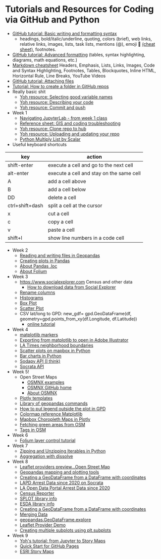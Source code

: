 # Tutorials and Resources for Coding via GitHub and Python
* [GitHub tutorial: Basic writing and formatting syntax](https://docs.github.com/en/get-started/writing-on-github/getting-started-with-writing-and-formatting-on-github/basic-writing-and-formatting-syntax)
   * headings, bold/italic/underline, quoting, colors (brief), web links, relative links, images, lists, task lists, mentions (@), emoji 🍭 [(cheat sheet)](https://github.com/ikatyang/emoji-cheat-sheet/blob/master/README.md), footnotes.
* [GitHub tutorial: Advanced formatting](https://docs.github.com/en/get-started/writing-on-github/working-with-advanced-formatting) (tables, syntax highlighting, diagrams, math equations, etc.)
* [Markdown cheatsheet](https://github.com/adam-p/markdown-here/wiki/Markdown-Cheatsheet) Headers, Emphasis, Lists, Links, Images, Code and Syntax Highlighting, Footnotes, Tables, Blockquotes, Inline HTML, Horizontal Rule, Line Breaks, YouTube Videos
* [GitHub tutorial: Attaching files](https://docs.github.com/en/get-started/writing-on-github/working-with-advanced-formatting/attaching-files)
* [Tutorial: How to create a folder in GitHub repos](https://www.alpharithms.com/how-to-create-a-folder-in-github-repos-463022/)
* Really basic shit
   * [Yoh resource: Selecting good variable names](https://github.com/yohman/23W-UP221/blob/main/Weeks/Week01%20Intro/extras/gcp-1-variable-naming.ipynb)
   * [Yoh resource: Describing your code](https://github.com/yohman/23W-UP221/blob/main/Weeks/Week01%20Intro/extras/gcp-2-describing-code.ipynb)
   * [Yoh resource: Commit and push](https://github.com/yohman/23W-UP221/blob/main/Git%20related/Commit%20and%20push.md)
* Week 1   
   * [Navigating JupyterLab - from week 1 class](https://github.com/yohman/23W-UP221/blob/main/Weeks/Week01%20Intro/W102-NavigatingTheNotebook.ipynb)
   * [Reference sheet: GIS and coding troubleshooting](https://docs.google.com/document/d/14fz3iSSb76PDiyqY8ZGDpao3umKMgvvR5NtvQwOsJao/edit)
   * [Yoh resource: Clone repo to hub](https://github.com/yohman/23W-UP221/blob/main/Git%20related/Clone%20repo%20to%20hub.md)
   * [Yoh resource: Uploading and updating your repo](https://github.com/yohman/23W-UP221/blob/main/Git%20related/Clone%20repo%20to%20hub.md)
   * [Python Multiply List by Scalar](https://linuxhint.com/multiply-list-scalar-python/)
* Useful keyboard shortcuts

key | action
--- | ---
shift-enter | execute a cell and go to the next cell
alt-enter | execute a cell and stay on the same cell
A | add a cell above
B | add a cell below
DD | delete a cell
ctrl+shift+dash | split a cell at the cursor
x | cut a cell
c | copy a cell
v | paste a cell
shift+l | show line numbers in a code cell

* Week 2
    * [Reading and writing files in Geopandas](https://geopandas.org/en/latest/docs/user_guide/io.htmlhttps://geopandas.org/en/latest/docs/user_guide/io.html)
    * [Creating plots in Pandas](https://pandas.pydata.org/pandas-docs/stable/getting_started/intro_tutorials/04_plotting.html#min-tut-04-plotting)
    * [About Pandas .loc](https://www.w3resource.com/pandas/dataframe/dataframe-loc.php)
    * [About Folium](https://python-visualization.github.io/folium/quickstart.html)
* Week 3
    * https://www.socialexplorer.com Census and other data
       * [How to download data from Social Explorer](https://github.com/yohman/up206a/blob/master/guides/social_explorer.md)
    * [Rename columns](https://stackoverflow.com/questions/11346283/renaming-column-names-in-pandas)
    * [Histograms](https://pandas.pydata.org/docs/reference/api/pandas.DataFrame.plot.hist.html)
    * [Box Plot](https://pandas.pydata.org/docs/reference/api/pandas.DataFrame.boxplot.html)
    * [Scatter Plot](https://pandas.pydata.org/docs/reference/api/pandas.DataFrame.plot.scatter.html)
    * CSV lat/long to GPD: new_gdf= gpd.GeoDataFrame(df, geometry=gpd.points_from_xy(df.Longitude, df.Latitude))
        * [online tutorial](https://stackoverflow.com/questions/61122875/geopandas-how-to-read-a-csv-and-convert-to-a-geopandas-dataframe-with-polygons)
* Week 4
    * [matplotlib markers](https://matplotlib.org/stable/api/markers_api.html)
    * [Exporting from matplotlib to open in Adobe Illustrator](https://jonathansoma.com/lede/data-studio/matplotlib/exporting-from-matplotlib-to-open-in-adobe-illustrator/)
    * [LA Times neighborhood boundaries](https://geohub.lacity.org/datasets/lahub::la-times-neighborhood-boundaries/about)
    * [Scatter plots on mapbox in Python](https://plotly.com/python/scattermapbox/)
    * [Bar charts in Python](https://plotly.com/python/bar-charts/)
    * [Sodapy API (I think)](https://github.com/xmunoz/sodapy)
    * [Socrata API](https://dev.socrata.com/docs/endpoints.html)
* Week 5!
    * Open Street Maps
       * [OSMNX examples](https://github.com/gboeing/osmnx-examples)
       * [OSMNX GitHub home](https://github.com/gboeing/osmnx)
       * [About OSMNX](https://osmnx.readthedocs.io/en/stable/)
    * [Plotly templates](https://plotly.com/python/bar-charts/)
    * [Library of geopandas commands](https://geopandas.org/en/stable/docs/reference/api/geopandas.GeoSeries.total_bounds.html)
    * [How to put legend outside the plot in GPD](https://stackoverflow.com/questions/4700614/how-to-put-the-legend-outside-the-plot/43439132#43439132)
    * [Colormap reference Matplotlib](https://matplotlib.org/3.1.1/gallery/color/colormap_reference.html)
    * [Mapbox Choropleth Maps in Plotly](https://plotly.com/python/mapbox-county-choropleth/)
    * [Fetching green areas from OSM](https://towardsdatascience.com/fetching-green-areas-from-osm-data-a6ff835c40dc)
    * [Tags in OSM](https://wiki.openstreetmap.org/wiki/Tags)
* Week 6
    * [Folium layer control tutorial](https://snyk.io/advisor/python/folium/functions/folium.LayerControl)
* Week 7
    * [Zipping and Unzipping Iterables in Python](https://towardsdatascience.com/zip-function-in-python-da91c248385d)
    * [Aggregation with dissolve](https://geopandas.org/en/stable/docs/user_guide/aggregation_with_dissolve.html)
* Week 8
    * [Leaflet providers preview...Open Street Map](https://leaflet-extras.github.io/leaflet-providers/preview/)
    * [Geopandas mapping and plotting tools](https://geopandas.org/en/stable/docs/user_guide/mapping.html)
    * [Creating a GeoDataFrame from a DataFrame with coordinates](https://geopandas.org/en/stable/gallery/create_geopandas_from_pandas.html)
    * [LAPD Arrest Data since 2020 on Socrata](https://dev.socrata.com/foundry/data.lacity.org/amvf-fr72)
    * [LA Open Data Portal Arrest Data since 2020](https://data.lacity.org/Public-Safety/Arrest-Data-from-2020-to-Present/amvf-fr72)
    * [Census Reporter](https://censusreporter.org/data/table/?table=B01003&geo_ids=16000US0644000,150%7C16000US0644000&primary_geo_id=16000US0644000)
    * [SPLOT library info](https://github.com/pysal/splot)
    * [ESDA library info](https://pysal.org/esda/)
    * [Creating a GeoDataFrame from a DataFrame with coordinates](https://geopandas.org/en/stable/gallery/create_geopandas_from_pandas.html)
    * [Merging Data](https://geopandas.org/en/stable/docs/user_guide/mergingdata.html)
    * [geopandas.GeoDataFrame.explore](https://geopandas.org/en/stable/docs/reference/api/geopandas.GeoDataFrame.explore.html)
    * [Leaflet Provider Demo](https://leaflet-extras.github.io/leaflet-providers/preview/)
    * [Creating multiple subplots using plt.subplots](https://matplotlib.org/3.3.0/gallery/subplots_axes_and_figures/subplots_demo.html)
* Week 9
    * [Yoh's tutorial: from Jupyter to Story Maps](https://storymaps.arcgis.com/stories/df1a75fac03b4815a2dccc1ebe622441)
    * [Quick Start for GitHub Pages](https://docs.github.com/en/pages/quickstart)
    * [ESRI Story Maps](https://www.esri.com/arcgis-blog/products/story-maps/constituent-engagement/optimize-group-settings-to-share-stories-like-never-before/)

